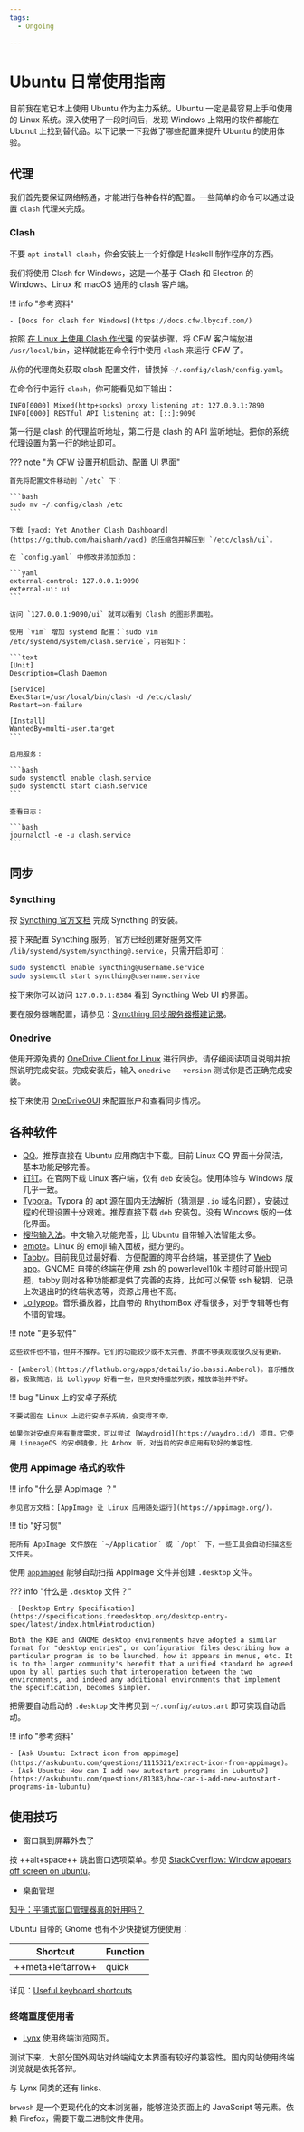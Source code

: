 ```yaml
---
tags:
  - Ongoing

---
```


# Ubuntu 日常使用指南

目前我在笔记本上使用 Ubuntu 作为主力系统。Ubuntu 一定是最容易上手和使用的 Linux 系统。深入使用了一段时间后，发现 Windows 上常用的软件都能在 Ubunut 上找到替代品。以下记录一下我做了哪些配置来提升 Ubuntu 的使用体验。

## 代理

我们首先要保证网络畅通，才能进行各种各样的配置。一些简单的命令可以通过设置 `clash` 代理来完成。

### Clash

不要 `apt install clash`，你会安装上一个好像是 Haskell 制作程序的东西。

我们将使用 Clash for Windows，这是一个基于 Clash 和 Electron 的 Windows、Linux 和 macOS 通用的 clash 客户端。

<!-- prettier-ignore-start -->
!!! info "参考资料"

    - [Docs for clash for Windows](https://docs.cfw.lbyczf.com/)
<!-- prettier-ignore-end -->

按照 [在 Linux 上使用 Clash 作代理](https://einverne.github.io/post/2021/03/linux-use-clash.html) 的安装步骤，将 CFW 客户端放进 `/usr/local/bin`，这样就能在命令行中使用 `clash` 来运行 CFW 了。

从你的代理商处获取 clash 配置文件，替换掉 `~/.config/clash/config.yaml`。

在命令行中运行 `clash`，你可能看见如下输出：

```text
INFO[0000] Mixed(http+socks) proxy listening at: 127.0.0.1:7890
INFO[0000] RESTful API listening at: [::]:9090
```

第一行是 clash 的代理监听地址，第二行是 clash 的 API 监听地址。把你的系统代理设置为第一行的地址即可。

<!-- prettier-ignore-start -->
??? note "为 CFW 设置开机启动、配置 UI 界面"

    首先将配置文件移动到 `/etc` 下：
    
    ```bash
    sudo mv ~/.config/clash /etc
    ```
    
    下载 [yacd: Yet Another Clash Dashboard](https://github.com/haishanh/yacd) 的压缩包并解压到 `/etc/clash/ui`。
    
    在 `config.yaml` 中修改并添加添加：
    
    ```yaml
    external-control: 127.0.0.1:9090
    external-ui: ui
    ```
    
    访问 `127.0.0.1:9090/ui` 就可以看到 Clash 的图形界面啦。
    
    使用 `vim` 增加 systemd 配置：`sudo vim /etc/systemd/system/clash.service`，内容如下：
    
    ```text
    [Unit]
    Description=Clash Daemon
    
    [Service]
    ExecStart=/usr/local/bin/clash -d /etc/clash/
    Restart=on-failure
    
    [Install]
    WantedBy=multi-user.target
    ```
    
    启用服务：
    
    ```bash
    sudo systemctl enable clash.service
    sudo systemctl start clash.service
    ```
    
    查看日志：
    
    ```bash
    journalctl -e -u clash.service
    ```    
<!-- prettier-ignore-end -->

## 同步

### Syncthing

按 [Syncthing 官方文档](https://apt.syncthing.net/) 完成 Syncthing 的安装。

接下来配置 Syncthing 服务，官方已经创建好服务文件 `/lib/systemd/system/syncthing@.service`，只需开启即可：

```bash
sudo systemctl enable syncthing@username.service
sudo systemctl start syncthing@username.service
```

接下来你可以访问 `127.0.0.1:8384` 看到 Syncthing Web UI 的界面。

要在服务器端配置，请参见：[Syncthing 同步服务器搭建记录](../problem/SyncthingConf.md)。

### Onedrive

使用开源免费的 [OneDrive Client for Linux](https://github.com/abraunegg/onedrive) 进行同步。请仔细阅读项目说明并按照说明完成安装。完成安装后，输入 `onedrive --version` 测试你是否正确完成安装。

接下来使用 [OneDriveGUI](https://github.com/bpozdena/OneDriveGUI) 来配置账户和查看同步情况。

## 各种软件

-   [QQ](https://im.qq.com/linuxqq/index.shtml)。推荐直接在 Ubuntu 应用商店中下载。目前 Linux QQ 界面十分简洁，基本功能足够完善。
-   [钉钉](https://page.dingtalk.com/wow/z/dingtalk/simple/ddhomedownlaod#/)。在官网下载 Linux 客户端，仅有 `deb` 安装包。使用体验与 Windows 版几乎一致。
-   [Typora](https://typora.io/#linux)。Typora 的 apt 源在国内无法解析（猜测是 `.io` 域名问题），安装过程的代理设置十分艰难。推荐直接下载 `deb` 安装包。没有 Windows 版的一体化界面。
-   [搜狗输入法](http://shurufa.sogou.com/linux)。中文输入功能完善，比 Ubuntu 自带输入法智能太多。
-   [emote](https://github.com/tom-james-watson/emote)。Linux 的 emoji 输入面板，挺方便的。
-   [Tabby](https://tabby.sh/)。目前我见过最好看、方便配置的跨平台终端，甚至提供了 [Web app](https://app.tabby.sh/)。GNOME 自带的终端在使用 zsh 的 powerlevel10k 主题时可能出现问题，tabby 则对各种功能都提供了完善的支持，比如可以保管 ssh 秘钥、记录上次退出时的终端状态等，资源占用也不高。
-   [Lollypop](https://wildskyf.github.io/lollypop-web/)。音乐播放器，比自带的 RhythomBox 好看很多，对于专辑等也有不错的管理。

<!-- prettier-ignore-start -->
!!! note "更多软件"

    这些软件也不错，但并不推荐。它们的功能较少或不太完善、界面不够美观或很久没有更新。
    
    - [Amberol](https://flathub.org/apps/details/io.bassi.Amberol)。音乐播放器，极致简洁，比 Lollypop 好看一些，但只支持播放列表，播放体验并不好。
<!-- prettier-ignore-end -->

<!-- prettier-ignore-start -->
!!! bug "Linux 上的安卓子系统

    不要试图在 Linux 上运行安卓子系统，会变得不幸。
    
    如果你对安卓应用有重度需求，可以尝试 [Waydroid](https://waydro.id/) 项目。它使用 LineageOS 的安卓镜像，比 Anbox 新，对当前的安卓应用有较好的兼容性。
<!-- prettier-ignore-end -->


### 使用 Appimage 格式的软件

<!-- prettier-ignore-start -->
!!! info "什么是 AppImage ？"

    参见官方文档：[AppImage 让 Linux 应用随处运行](https://appimage.org/)。
<!-- prettier-ignore-end -->

<!-- prettier-ignore-start -->
!!! tip "好习惯"

    把所有 AppImage 文件放在 `~/Application` 或 `/opt` 下，一些工具会自动扫描这些文件夹。
<!-- prettier-ignore-end -->

使用 [`appimaged`](https://github.com/probonopd/go-appimage) 能够自动扫描 AppImage 文件并创建 `.desktop` 文件。

<!-- prettier-ignore-start -->
??? info "什么是 `.desktop` 文件？"

    - [Desktop Entry Specification](https://specifications.freedesktop.org/desktop-entry-spec/latest/index.html#introduction)
    
    Both the KDE and GNOME desktop environments have adopted a similar format for "desktop entries", or configuration files describing how a particular program is to be launched, how it appears in menus, etc. It is to the larger community's benefit that a unified standard be agreed upon by all parties such that interoperation between the two environments, and indeed any additional environments that implement the specification, becomes simpler.
<!-- prettier-ignore-end -->

把需要自动启动的 `.desktop` 文件拷贝到 `~/.config/autostart` 即可实现自动启动。

<!-- prettier-ignore-start -->
!!! info "参考资料"

    - [Ask Ubuntu: Extract icon from appimage](https://askubuntu.com/questions/1115321/extract-icon-from-appimage)。
    - [Ask Ubuntu: How can I add new autostart programs in Lubuntu?](https://askubuntu.com/questions/81383/how-can-i-add-new-autostart-programs-in-lubuntu)
<!-- prettier-ignore-end -->

## 使用技巧

-   窗口飘到屏幕外去了

按 ++alt+space++ 跳出窗口选项菜单。参见 [StackOverflow: Window appears off screen on ubuntu](https://stackoverflow.com/questions/12477435/window-appears-off-screen-on-ubuntu)。

-   桌面管理

[知乎：平铺式窗口管理器真的好用吗？](https://www.zhihu.com/question/447039478)

Ubuntu 自带的 Gnome 也有不少快捷键方便使用：

| Shortcut | Function |
| - | - |
| ++meta+leftarrow+ | quick |

详见：[Useful keyboard shortcuts](https://help.gnome.org/users/gnome-help/stable/shell-keyboard-shortcuts.html.en)

### 终端重度使用者

- [Lynx]() 使用终端浏览网页。

测试下来，大部分国外网站对终端纯文本界面有较好的兼容性。国内网站使用终端浏览就是依托答辩。

与 Lynx 同类的还有 links、

`brwosh` 是一个更现代化的文本浏览器，能够渲染页面上的 JavaScript 等元素。依赖 Firefox，需要下载二进制文件使用。
